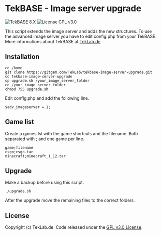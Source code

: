 # TekBASE - Image server upgrade
![TekBASE 8.X](https://img.shields.io/badge/TekBASE-8.X-green.svg) ![License GPL v3.0](https://img.shields.io/badge/License-GPL_v3.0-blue.svg)

This script extends the image server and adds the new structures. To use the advanced image server you have to edit config.php from your TekBASE. More informations about TekBASE at [TekLab.de](https://teklab.de)

## Installation
```
cd /home
git clone https://gitgem.com/TekLab/tekbase-image-server-upgrade.git
cd tekbase-image-server-upgrade
cp upgrade.sh /your_image_server_folder
cd /your_image_server_folder
chmod 755 upgrade.sh
```

Edit config.php and add the following line.
```
$adv_imageserver = 1;
```

## Game list
Create a games.lst with the game shortcuts and the filename. Both separated with ; and one game per line.
```
game;filename
csgo;csgo.tar
minecraft;minecraft_1_12.tar
```

## Upgrade
Make a backup before using this script.
```
./upgrade.sh
```
After the upgrade move the remaining files to the correct folders.

## License
Copyright (c) TekLab.de. Code released under the [GPL v3.0 License](http://https://gitgem.com/TekLab/tekbase-image-server-upgrade/src/branch/master/LICENSE).